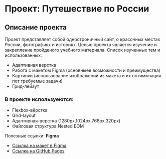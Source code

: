 # Проект: Путешествие по России

## Описание проекта
Проэкт представляет собой одностроничный сайт, о красочных местах России, фотографиях и историях. Целью проекта является изучение и закрепление пройденого учебного материала.
Список изученных тем и использованных:

* Адаптивная верстка
* Работа с макетом Figma (основныее возможности и преимущества)
* Картинки (использование изображений из макета и их оптиммзация пот требуемые задачи)
* Грид-лейаут

### В проекте используеются:

* Flexbox-вёрстка
* Grid-layout
* Адаптивная-верстка (1280px,1024px,768px,320px)
* Файловая структура Nested БЭМ

Полезные ссылки:
**Figma**
* [Ссылка на макет в Figma](https://www.figma.com/file/5S2WSbEFL6awjVWJ0NWL8Q/Sprint-3_-Russia-_-desktop-mobile?node-id=28503%3A0)
* [Ссылка на GitHub Pages](https://lugovskoy-maxim.github.io/russian-travel/)

